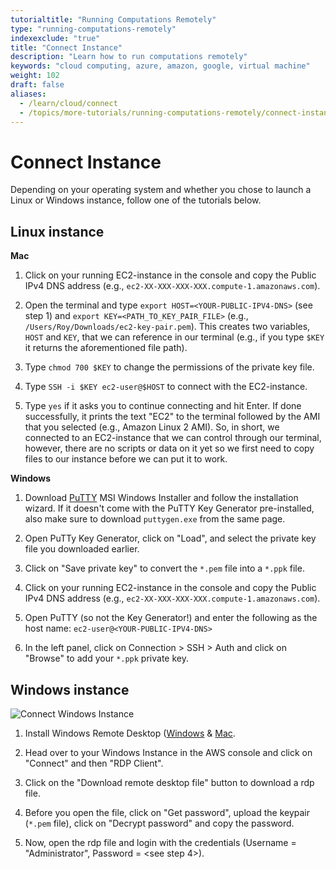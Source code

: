 ```yaml
---
tutorialtitle: "Running Computations Remotely"
type: "running-computations-remotely"
indexexclude: "true"
title: "Connect Instance"
description: "Learn how to run computations remotely"
keywords: "cloud computing, azure, amazon, google, virtual machine"
weight: 102
draft: false
aliases:
  - /learn/cloud/connect
  - /topics/more-tutorials/running-computations-remotely/connect-instance
---
```


# Connect Instance

Depending on your operating system and whether you chose to launch a Linux or Windows instance, follow one of the tutorials below.

## Linux instance

**Mac**
1. Click on your running EC2-instance in the console and copy the Public IPv4 DNS address (e.g., `ec2-XX-XXX-XXX-XXX.compute-1.amazonaws.com`).

2. Open the terminal and type `export HOST=<YOUR-PUBLIC-IPV4-DNS>` (see step 1) and `export KEY=<PATH_TO_KEY_PAIR_FILE>` (e.g., `/Users/Roy/Downloads/ec2-key-pair.pem`). This creates two variables, `HOST` and `KEY`, that we can reference in our terminal (e.g., if you type `$KEY` it returns the aforementioned file path).

3. Type `chmod 700 $KEY` to change the permissions of the private key file.

4. Type `SSH -i $KEY ec2-user@$HOST` to connect with the EC2-instance.

5. Type `yes` if it asks you to continue connecting and hit Enter. If done successfully, it prints the text "EC2" to the terminal followed by the AMI that you selected (e.g., Amazon Linux 2 AMI). So, in short, we connected to an EC2-instance that we can control through our terminal, however, there are no scripts or data on it yet so we first need to copy files to our instance before we can put it to work.


**Windows** 
1. Download [PuTTY](https://www.chiark.greenend.org.uk/~sgtatham/putty/latest.html) MSI Windows Installer and follow the installation wizard. If it doesn't come with the PuTTY Key Generator pre-installed, also make sure to download `puttygen.exe` from the same page. 

2. Open PuTTy Key Generator, click on "Load", and select the private key file you downloaded earlier.

3. Click on "Save private key" to convert the `*.pem` file into a `*.ppk` file.

4. Click on your running EC2-instance in the console and copy the Public IPv4 DNS address (e.g., `ec2-XX-XXX-XXX-XXX.compute-1.amazonaws.com`).

5. Open PuTTY (so not the Key Generator!) and enter the following as the host name: `ec2-user@<YOUR-PUBLIC-IPV4-DNS>`

6. In the left panel, click on Connection > SSH > Auth and click on "Browse" to add your `*.ppk` private key.


## Windows instance
![Connect Windows Instance](../img/connect-windows-instance.gif)

1. Install Windows Remote Desktop ([Windows](https://apps.microsoft.com/store/detail/microsoft-remote-desktop/9WZDNCRFJ3PS) & [Mac](https://apps.apple.com/us/app/microsoft-remote-desktop/id1295203466?mt=12). 

2. Head over to your Windows Instance in the AWS console and click on "Connect" and then "RDP Client".

3. Click on the "Download remote desktop file" button to download a rdp file.

4. Before you open the file, click on "Get password", upload the keypair (`*.pem` file), click on "Decrypt password" and copy the password.

5. Now, open the rdp file and login with the credentials (Username = "Administrator", Password = <see step 4>).
